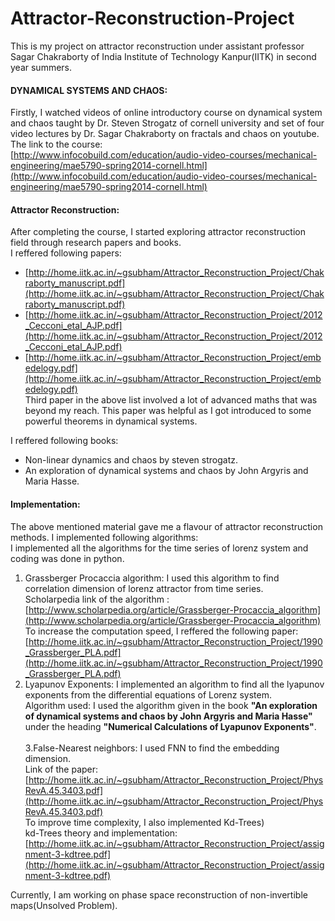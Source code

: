 # Attractor-Reconstruction-Project

This is my project on attractor reconstruction under assistant professor Sagar Chakraborty of India Institute of Technology Kanpur(IITK) in second year summers.

#### DYNAMICAL SYSTEMS AND CHAOS:
Firstly, I watched videos of online introductory course on dynamical system and chaos taught by Dr. Steven Strogatz of cornell university and set of four video lectures by Dr. Sagar Chakraborty on fractals and chaos on youtube.<br />
The link to the course:<br />
[http://www.infocobuild.com/education/audio-video-courses/mechanical-engineering/mae5790-spring2014-cornell.html](http://www.infocobuild.com/education/audio-video-courses/mechanical-engineering/mae5790-spring2014-cornell.html)<br />

#### Attractor Reconstruction:
After completing the course, I started exploring attractor reconstruction field through research papers and books.<br />
I reffered following papers:<br />
- [http://home.iitk.ac.in/~gsubham/Attractor_Reconstruction_Project/Chakraborty_manuscript.pdf](http://home.iitk.ac.in/~gsubham/Attractor_Reconstruction_Project/Chakraborty_manuscript.pdf)
- [http://home.iitk.ac.in/~gsubham/Attractor_Reconstruction_Project/2012_Cecconi_etal_AJP.pdf](http://home.iitk.ac.in/~gsubham/Attractor_Reconstruction_Project/2012_Cecconi_etal_AJP.pdf)
- [http://home.iitk.ac.in/~gsubham/Attractor_Reconstruction_Project/embedelogy.pdf](http://home.iitk.ac.in/~gsubham/Attractor_Reconstruction_Project/embedelogy.pdf)<br />
Third paper in the above list involved a lot of advanced maths that was beyond my reach. This paper was helpful as I got introduced to some powerful theorems in dynamical systems.<br /> 

I reffered following books:<br />
- Non-linear dynamics and chaos by steven strogatz.<br />
- An exploration of dynamical systems and chaos by John Argyris and Maria Hasse.

#### Implementation:
The above mentioned material gave me a flavour of attractor reconstruction methods. 
I implemented following algorithms:<br />
I implemented all the algorithms for the time series of lorenz system and coding was done in python.<br />
1. Grassberger Procaccia algorithm: I used this algorithm to find correlation dimension of lorenz attractor from time series.<br />
Scholarpedia link of the algorithm :[http://www.scholarpedia.org/article/Grassberger-Procaccia_algorithm](http://www.scholarpedia.org/article/Grassberger-Procaccia_algorithm)<br />
To increase the computation speed, I reffered the following paper:<br />
[http://home.iitk.ac.in/~gsubham/Attractor_Reconstruction_Project/1990_Grassberger_PLA.pdf](http://home.iitk.ac.in/~gsubham/Attractor_Reconstruction_Project/1990_Grassberger_PLA.pdf)<br />  
2. Lyapunov Exponents: I implemented an algorithm to find all the lyapunov exponents from the differential equations of Lorenz system.<br />
Algorithm used: I used the algorithm given in the book **"An exploration of dynamical systems and chaos by John Argyris and Maria Hasse"** under the heading **"Numerical Calculations of Lyapunov Exponents"**.<br /><br />
3.False-Nearest neighbors: I used FNN to find the embedding dimension.<br />
Link of the paper:<br />
[http://home.iitk.ac.in/~gsubham/Attractor_Reconstruction_Project/PhysRevA.45.3403.pdf](http://home.iitk.ac.in/~gsubham/Attractor_Reconstruction_Project/PhysRevA.45.3403.pdf)<br />
To improve time complexity, I also implemented Kd-Trees)<br />
kd-Trees theory and implementation:<br />
[http://home.iitk.ac.in/~gsubham/Attractor_Reconstruction_Project/assignment-3-kdtree.pdf](http://home.iitk.ac.in/~gsubham/Attractor_Reconstruction_Project/assignment-3-kdtree.pdf)<br />

Currently, I am working on phase space reconstruction of non-invertible maps(Unsolved Problem).



